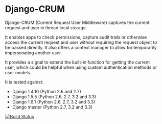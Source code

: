 Django-CRUM
===========

Django-CRUM (Current Request User Middleware) captures the current request and
user in thread local storage.

It enables apps to check permissions, capture audit trails or otherwise access
the current request and user without requiring the request object to be passed
directly. It also offers a context manager to allow for temporarily
impersonating another user.

It provides a signal to extend the built-in function for getting the current
user, which could be helpful when using custom authentication methods or user
models.

It is tested against:
 * Django 1.4.10 (Python 2.6 and 2.7)
 * Django 1.5.5 (Python 2.6, 2.7, 3.2 and 3.3)
 * Django 1.6.1 (Python 2.6, 2.7, 3.2 and 3.3)
 * Django master (Python 2.7, 3.2 and 3.3)

[![Build Status](https://travis-ci.org/ninemoreminutes/django-crum.svg?branch=master)](https://travis-ci.org/ninemoreminutes/django-crum)
